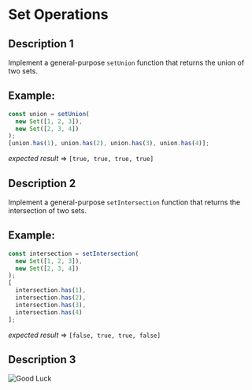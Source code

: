 # Set Operations

## Description 1

Implement a general-purpose `setUnion` function that returns the union of two sets.


**Example:**
------------------------------------------
```javascript
const union = setUnion(
  new Set([1, 2, 3]),
  new Set([2, 3, 4])
);
[union.has(1), union.has(2), union.has(3), union.has(4)];
```

_expected result_ => `[true, true, true, true]`



## Description 2

Implement a general-purpose `setIntersection` function that returns the intersection of two sets.


**Example:**
------------------------------------------
```javascript
const intersection = setIntersection(
  new Set([1, 2, 3]),
  new Set([2, 3, 4])
);
[
  intersection.has(1),
  intersection.has(2),
  intersection.has(3),
  intersection.has(4)
];
```

_expected result_ => `[false, true, true, false]`



## Description 3



![Good Luck](https://media.giphy.com/media/L3uegwiKeAY6GG1UmI/giphy.gif)
